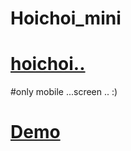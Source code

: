 # Hoichoi_mini
# [hoichoi..](https://www.hoichoi.tv/)

#only mobile ...screen ..
:)
# [Demo](https://hoichoi-mini.netlify.app/)

 <!-- <img src='/result.jpg' alt='demo' /> -->
